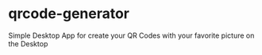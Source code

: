 # qrcode-generator
Simple Desktop App for create your QR Codes with your favorite picture on the Desktop

